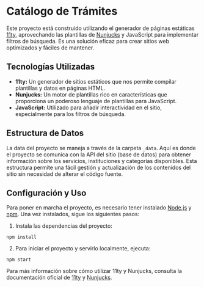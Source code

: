# Catálogo de Trámites

Este proyecto está construido utilizando el generador de páginas estáticas [11ty](https://www.11ty.dev/), aprovechando las plantillas de [Nunjucks](https://mozilla.github.io/nunjucks/) y JavaScript para implementar filtros de búsqueda. Es una solución eficaz para crear sitios web optimizados y fáciles de mantener.

## Tecnologías Utilizadas

- **11ty:** Un generador de sitios estáticos que nos permite compilar plantillas y datos en páginas HTML.
- **Nunjucks:** Un motor de plantillas rico en características que proporciona un poderoso lenguaje de plantillas para JavaScript.
- **JavaScript:** Utilizado para añadir interactividad en el sitio, especialmente para los filtros de búsqueda.

## Estructura de Datos

La data del proyecto se maneja a través de la carpeta `_data`. Aquí es donde el proyecto se comunica con la API del sitio (base de datos) para obtener información sobre los servicios, instituciones y categorías disponibles. Esta estructura permite una fácil gestión y actualización de los contenidos del sitio sin necesidad de alterar el código fuente.

## Configuración y Uso

Para poner en marcha el proyecto, es necesario tener instalado [Node.js](https://nodejs.org/) y [npm](https://www.npmjs.com/). Una vez instalados, sigue los siguientes pasos:


1. Instala las dependencias del proyecto:
```
npm install
```
2. Para iniciar el proyecto y servirlo localmente, ejecuta:
```
npm start
```

Para más información sobre cómo utilizar 11ty y Nunjucks, consulta la documentación oficial de [11ty](https://www.11ty.dev/docs/) y [Nunjucks](https://mozilla.github.io/nunjucks/templating.html).
